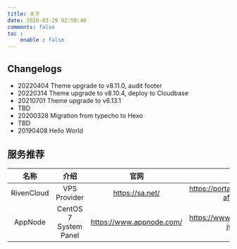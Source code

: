 ```yaml
---
title: 关于
date: 2020-03-29 02:59:46
comments: false
toc : 
    enable : false
---
```

## Changelogs

* 20220404 Theme upgrade to v8.11.0, audit footer
* 20220314 Theme upgrade to v8.10.4, deploy to Cloudbase
* 20210701 Theme upgrade to v6.13.1
* TBD
* 20200328 Migration from typecho to Hexo
* TBD
* 20190408 Hello World

## 服务推荐

|    名称    |          介绍          |           官网           |                  AFF                  |
| :--------: | :--------------------: | :----------------------: | :-----------------------------------: |
| RivenCloud |      VPS Provider      |     https://sa.net/      | https://portal.sa.net/aff.php?aff=202 |
|  AppNode   | CentOS 7  System Panel | https://www.appnode.com/ |    https://www.appnode.com/?jwzqtr    |


